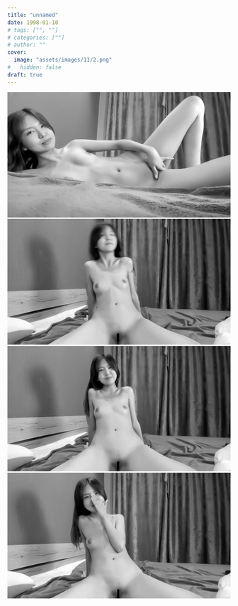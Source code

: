 ```yaml
---
title: "unnamed"
date: 1998-01-10
# tags: ["", ""]
# categories: [""]
# author: ""
cover:
  image: "assets/images/11/2.png"
#   hidden: false
draft: true
---
```


![](/../assets/images/11/1.jpg)
![](/../assets/images/11/2.png)
![](/../assets/images/11/3.png)
![](/../assets/images/11/4.png)
